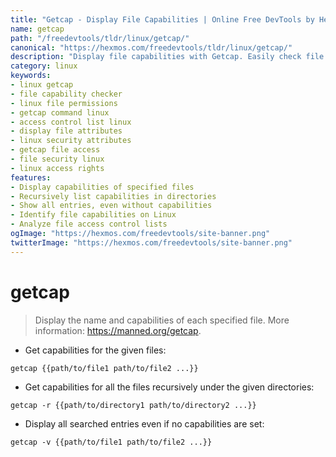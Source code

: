 ```yaml
---
title: "Getcap - Display File Capabilities | Online Free DevTools by Hexmos"
name: getcap
path: "/freedevtools/tldr/linux/getcap/"
canonical: "https://hexmos.com/freedevtools/tldr/linux/getcap/"
description: "Display file capabilities with Getcap. Easily check file access rights and security attributes. Free online tool, no registration required."
category: linux
keywords:
- linux getcap
- file capability checker
- linux file permissions
- getcap command linux
- access control list linux
- display file attributes
- linux security attributes
- getcap file access
- file security linux
- linux access rights
features:
- Display capabilities of specified files
- Recursively list capabilities in directories
- Show all entries, even without capabilities
- Identify file capabilities on Linux
- Analyze file access control lists
ogImage: "https://hexmos.com/freedevtools/site-banner.png"
twitterImage: "https://hexmos.com/freedevtools/site-banner.png"
---
```


# getcap

> Display the name and capabilities of each specified file.
> More information: <https://manned.org/getcap>.

- Get capabilities for the given files:

`getcap {{path/to/file1 path/to/file2 ...}}`

- Get capabilities for all the files recursively under the given directories:

`getcap -r {{path/to/directory1 path/to/directory2 ...}}`

- Display all searched entries even if no capabilities are set:

`getcap -v {{path/to/file1 path/to/file2 ...}}`
